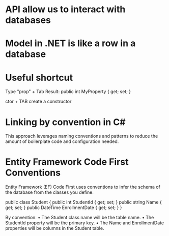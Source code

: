 # API allow us to interact with databases 
# Model in .NET is like a row in a database 

# Useful shortcut
Type "prop" + Tab
Result: public int MyProperty { get; set; } 

ctor + TAB create a constructor

# Linking by convention in C#
This approach leverages naming conventions and patterns to reduce the amount of boilerplate code and configuration needed.

# Entity Framework Code First Conventions
Entity Framework (EF) Code First uses conventions to infer the schema of the database from the classes you define.

public class Student
{
    public int StudentId { get; set; }
    public string Name { get; set; }
    public DateTime EnrollmentDate { get; set; }
}

By convention:
	•	The Student class name will be the table name.
	•	The StudentId property will be the primary key.
	•	The Name and EnrollmentDate properties will be columns in the Student table.

